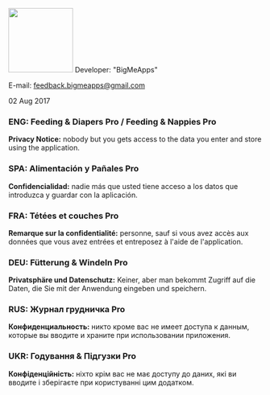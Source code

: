 <img src="http://i.imgur.com/O6JR4pr.png" width="128">  Developer: "BigMeApps"

E-mail: feedback.bigmeapps@gmail.com 

02 Aug 2017

### ENG:    Feeding & Diapers Pro  /  Feeding & Nappies Pro
**Privacy Notice:**  nobody but you gets access to the data you enter and store using the application. 

### SPA:    Alimentación y Pañales Pro
**Confidencialidad:**  nadie más que usted tiene acceso a los datos que introduzca y guardar con la aplicación. 

### FRA:    Tétées et couches Pro
**Remarque sur la confidentialité:**  personne, sauf si vous avez accès aux données que vous avez entrées et entreposez à l'aide de l'application. 

### DEU:    Fütterung & Windeln Pro
**Privatsphäre und Datenschutz:**  Keiner, aber man bekommt Zugriff auf die Daten, die Sie mit der Anwendung eingeben und speichern. 
### RUS:    Журнал грудничка Pro
**Конфиденциальность:**  никто кроме вас не имеет доступа к данным, которые вы вводите и храните при использовании приложения. 

### UKR:    Годування & Підгузки Pro
**Конфіденційність:**  ніхто крім вас не має доступу до даних, які ви вводите і зберігаєте при користуванні цим додатком. 
